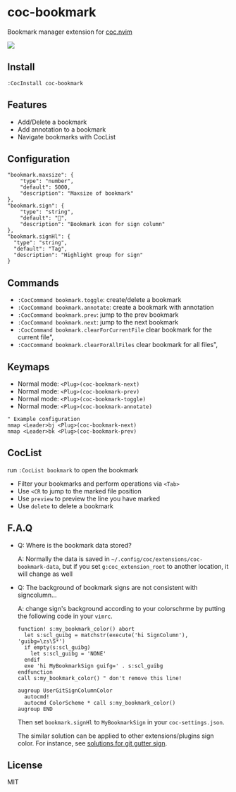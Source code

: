 # coc-bookmark

Bookmark manager extension for [coc.nvim](https://github.com/neoclide/coc.nvim)

![](https://user-images.githubusercontent.com/20282795/84043167-8a819680-a9d8-11ea-9f32-e980ff569a0d.png)

## Install

```
:CocInstall coc-bookmark
```

## Features

- Add/Delete a bookmark
- Add annotation to a bookmark
- Navigate bookmarks with CocList

## Configuration

```jsonc
"bookmark.maxsize": {
    "type": "number",
    "default": 5000,
    "description": "Maxsize of bookmark"
},
"bookmark.sign": {
    "type": "string",
    "default": "🔖",
    "description": "Bookmark icon for sign column"
},
"bookmark.signHl": {
  "type": "string",
  "default": "Tag",
  "description": "Highlight group for sign"
}
```

## Commands

- `:CocCommand bookmark.toggle`: create/delete a bookmark
- `:CocCommand bookmark.annotate`: create a bookmark with annotation
- `:CocCommand bookmark.prev`: jump to the prev bookmark
- `:CocCommand bookmark.next`: jump to the next bookmark
- `:CocCommand bookmark.clearForCurrentFile` clear bookmark for the current file",
- `:CocCommand bookmark.clearForAllFiles` clear bookmark for all files",

## Keymaps

- Normal mode: `<Plug>(coc-bookmark-next)`
- Normal mode: `<Plug>(coc-bookmark-prev)`
- Normal mode: `<Plug>(coc-bookmark-toggle)`
- Normal mode: `<Plug>(coc-bookmark-annotate)`

```vim
" Example configuration
nmap <Leader>bj <Plug>(coc-bookmark-next)
nmap <Leader>bk <Plug>(coc-bookmark-prev)
```

## CocList

run `:CocList bookmark` to open the bookmark

- Filter your bookmarks and perform operations via `<Tab>`
- Use `<CR` to jump to the marked file position
- Use `preview` to preview the line you have marked
- Use `delete` to delete a bookmark

## F.A.Q

- Q: Where is the bookmark data stored?

  A: Normally the data is saved in `~/.config/coc/extensions/coc-bookmark-data`, but if you set `g:coc_extension_root` to another location, it will change as well

- Q: The background of bookmark signs are not consistent with signcolumn...

  A: change sign's background according to your colorschrme by putting the following code in your `vimrc`.

  ```vim
  function! s:my_bookmark_color() abort
    let s:scl_guibg = matchstr(execute('hi SignColumn'), 'guibg=\zs\S*')
    if empty(s:scl_guibg)
      let s:scl_guibg = 'NONE'
    endif
    exe 'hi MyBookmarkSign guifg=' . s:scl_guibg
  endfunction
  call s:my_bookmark_color() " don't remove this line!

  augroup UserGitSignColumnColor
    autocmd!
    autocmd ColorScheme * call s:my_bookmark_color()
  augroup END
  ```

  Then set `bookmark.signHl` to `MyBookmarkSign` in your `coc-settings.json`.

  The similar solution can be applied to other extensions/plugins sign color. For instance, see [solutions for git gutter sign](https://github.com/voldikss/dotfiles/blob/06d99c398933f6b9c024793252f2e6f8a25d9d22/home/.config/nvim/init.vim#L333-L355).

## License

MIT
